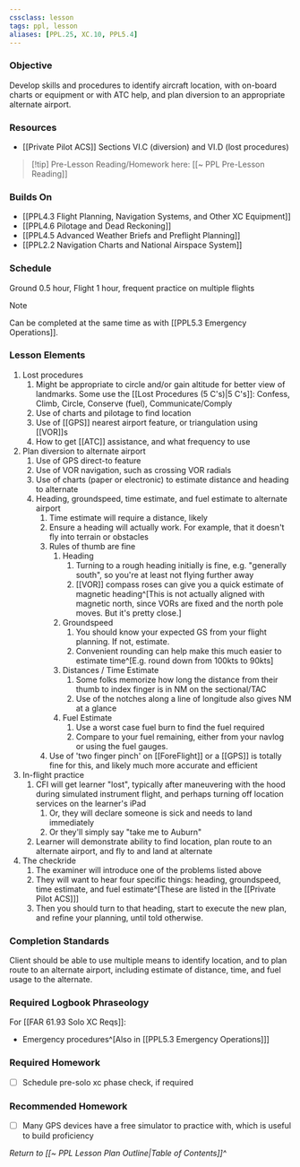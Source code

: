 ```yaml
---
cssclass: lesson
tags: ppl, lesson
aliases: [PPL.25, XC.10, PPL5.4]
---
```

### Objective
Develop skills and procedures to identify aircraft location, with on-board charts or equipment or with ATC help, and plan diversion to an appropriate alternate airport.

### Resources
- [[Private Pilot ACS]] Sections VI.C (diversion) and VI.D (lost procedures)

> [!tip] Pre-Lesson Reading/Homework here: [[~ PPL Pre-Lesson Reading]]

### Builds On
- [[PPL4.3 Flight Planning, Navigation Systems, and Other XC Equipment]]
- [[PPL4.6 Pilotage and Dead Reckoning]]
- [[PPL4.5 Advanced Weather Briefs and Preflight Planning]]
- [[PPL2.2 Navigation Charts and National Airspace System]]

### Schedule
Ground 0.5 hour, Flight 1 hour, frequent practice on multiple flights

> [!note] 
> Can be completed at the same time as with [[PPL5.3 Emergency Operations]].

### Lesson Elements
1. Lost procedures
	1. Might be appropriate to circle and/or gain altitude for better view of landmarks. Some use the [[Lost Procedures (5 C's)|5 C's]]: Confess, Climb, Circle, Conserve (fuel), Communicate/Comply
	2. Use of charts and pilotage to find location
	3. Use of [[GPS]] nearest airport feature, or triangulation using [[VOR]]s
	4. How to get [[ATC]] assistance, and what frequency to use
2. Plan diversion to alternate airport
	1. Use of GPS direct-to feature
	2. Use of VOR navigation, such as crossing VOR radials
	3. Use of charts (paper or electronic) to estimate distance and heading to alternate
	4. Heading, groundspeed, time estimate, and fuel estimate to alternate airport
		1. Time estimate will require a distance, likely
		2. Ensure a heading will actually work. For example, that it doesn't fly into terrain or obstacles
		3. Rules of thumb are fine
			1. Heading
				1. Turning to a rough heading initially is fine, e.g. "generally south", so you're at least not flying further away
				2. [[VOR]] compass roses can give you a quick estimate of magnetic heading^[This is not actually aligned with magnetic north, since VORs are fixed and the north pole moves. But it's pretty close.]
			2. Groundspeed
				1. You should know your expected GS from your flight planning. If not, estimate.
				2. Convenient rounding can help make this much easier to estimate time^[E.g. round down from 100kts to 90kts]
			3. Distances / Time Estimate
				1. Some folks memorize how long the distance from their thumb to index finger is in NM on the sectional/TAC
				2. Use of the notches along a line of longitude also gives NM at a glance
			4. Fuel Estimate
				1. Use a worst case fuel burn to find the fuel required
				2. Compare to your fuel remaining, either from your navlog or using the fuel gauges.
		4. Use of 'two finger pinch' on [[ForeFlight]] or a [[GPS]] is totally fine for this, and likely much more accurate and efficient
3. In-flight practice
	1. CFI will get learner "lost", typically after maneuvering with the hood during simulated instrument flight, and perhaps turning off location services on the learner's iPad
		1. Or, they will declare someone is sick and needs to land immediately
		2. Or they'll simply say "take me to Auburn"
	2. Learner will demonstrate ability to find location, plan route to an alternate airport, and fly to and land at alternate
4. The checkride
	1. The examiner will introduce one of the problems listed above
	2. They will want to hear four specific things: heading, groundspeed, time estimate, and fuel estimate^[These are listed in the [[Private Pilot ACS]]]
	3. Then you should turn to that heading, start to execute the new plan, and refine your planning, until told otherwise.

### Completion Standards
Client should be able to use multiple means to identify location, and to plan route to an alternate airport, including estimate of distance, time, and fuel usage to the alternate.

### Required Logbook Phraseology
For [[FAR 61.93 Solo XC Reqs]]:
- Emergency procedures^[Also in [[PPL5.3 Emergency Operations]]]

### Required Homework
- [ ] Schedule pre-solo xc phase check, if required

### Recommended Homework 
- [ ] Many GPS devices have a free simulator to practice with, which is useful to build proficiency

*Return to [[~ PPL Lesson Plan Outline|Table of Contents]]^*